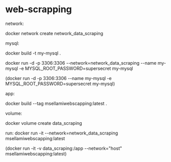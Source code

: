 # web-scrapping


network:

docker network create network_data_scraping


mysql:


docker build -t my-mysql .

docker run -d -p 3306:3306 --network=network_data_scraping --name my-mysql -e MYSQL_ROOT_PASSWORD=supersecret my-mysql

(docker run -d -p 3306:3306 --name my-mysql -e MYSQL_ROOT_PASSWORD=supersecret my-mysql)


app:

docker build --tag  msellamiwebscapping:latest .


volume:

docker volume create data_scraping


run:
docker run -it --network=network_data_scraping msellamiwebscapping:latest

(docker run -it -v data_scraping:/app --network="host" msellamiwebscapping:latest)
